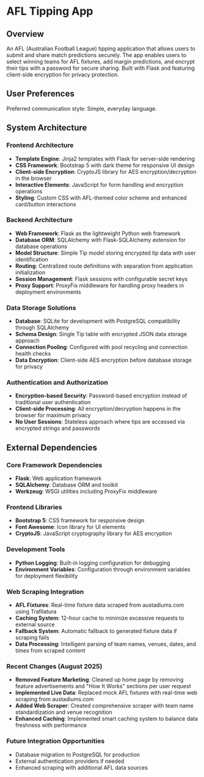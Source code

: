 # AFL Tipping App

## Overview

An AFL (Australian Football League) tipping application that allows users to submit and share match predictions securely. The app enables users to select winning teams for AFL fixtures, add margin predictions, and encrypt their tips with a password for secure sharing. Built with Flask and featuring client-side encryption for privacy protection.

## User Preferences

Preferred communication style: Simple, everyday language.

## System Architecture

### Frontend Architecture
- **Template Engine**: Jinja2 templates with Flask for server-side rendering
- **CSS Framework**: Bootstrap 5 with dark theme for responsive UI design
- **Client-side Encryption**: CryptoJS library for AES encryption/decryption in the browser
- **Interactive Elements**: JavaScript for form handling and encryption operations
- **Styling**: Custom CSS with AFL-themed color scheme and enhanced card/button interactions

### Backend Architecture
- **Web Framework**: Flask as the lightweight Python web framework
- **Database ORM**: SQLAlchemy with Flask-SQLAlchemy extension for database operations
- **Model Structure**: Simple Tip model storing encrypted tip data with user identification
- **Routing**: Centralized route definitions with separation from application initialization
- **Session Management**: Flask sessions with configurable secret keys
- **Proxy Support**: ProxyFix middleware for handling proxy headers in deployment environments

### Data Storage Solutions
- **Database**: SQLite for development with PostgreSQL compatibility through SQLAlchemy
- **Schema Design**: Single Tip table with encrypted JSON data storage approach
- **Connection Pooling**: Configured with pool recycling and connection health checks
- **Data Encryption**: Client-side AES encryption before database storage for privacy

### Authentication and Authorization
- **Encryption-based Security**: Password-based encryption instead of traditional user authentication
- **Client-side Processing**: All encryption/decryption happens in the browser for maximum privacy
- **No User Sessions**: Stateless approach where tips are accessed via encrypted strings and passwords

## External Dependencies

### Core Framework Dependencies
- **Flask**: Web application framework
- **SQLAlchemy**: Database ORM and toolkit
- **Werkzeug**: WSGI utilities including ProxyFix middleware

### Frontend Libraries
- **Bootstrap 5**: CSS framework for responsive design
- **Font Awesome**: Icon library for UI elements
- **CryptoJS**: JavaScript cryptography library for AES encryption

### Development Tools
- **Python Logging**: Built-in logging configuration for debugging
- **Environment Variables**: Configuration through environment variables for deployment flexibility

### Web Scraping Integration
- **AFL Fixtures**: Real-time fixture data scraped from austadiums.com using Trafilatura
- **Caching System**: 12-hour cache to minimize excessive requests to external source
- **Fallback System**: Automatic fallback to generated fixture data if scraping fails
- **Data Processing**: Intelligent parsing of team names, venues, dates, and times from scraped content

### Recent Changes (August 2025)
- **Removed Feature Marketing**: Cleaned up home page by removing feature advertisements and "How It Works" sections per user request
- **Implemented Live Data**: Replaced mock AFL fixtures with real-time web scraping from austadiums.com
- **Added Web Scraper**: Created comprehensive scraper with team name standardization and venue recognition
- **Enhanced Caching**: Implemented smart caching system to balance data freshness with performance

### Future Integration Opportunities
- Database migration to PostgreSQL for production
- External authentication providers if needed
- Enhanced scraping with additional AFL data sources